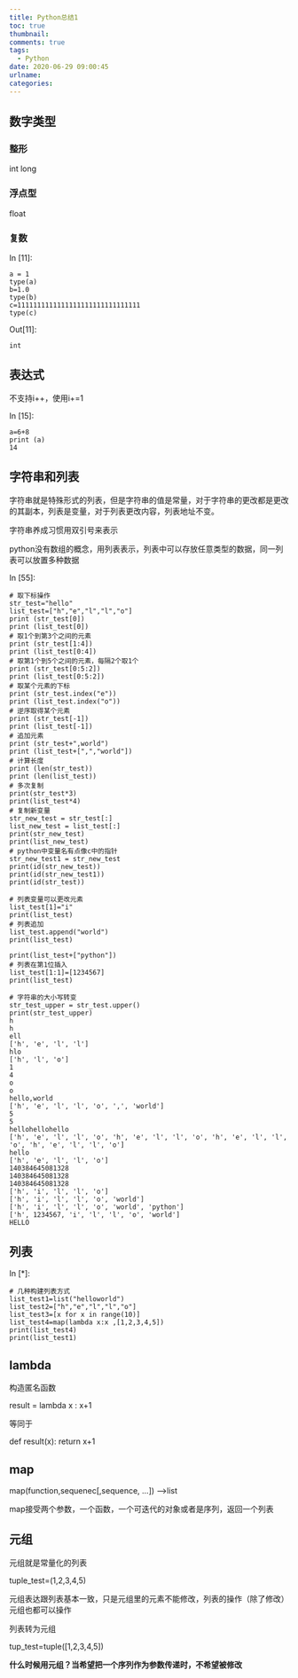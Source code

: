 ```yaml
---
title: Python总结1
toc: true
thumbnail: 
comments: true
tags:
  - Python
date: 2020-06-29 09:00:45
urlname:
categories:
---
```


## 数字类型

### 整形

int long

### 浮点型

float

### 复数

In [11]:

```
a = 1
type(a)
b=1.0
type(b)
c=1111111111111111111111111111111
type(c)
```

Out[11]:

```
int
```

## 表达式

不支持i++，使用i+=1

In [15]:

```
a=6+8
print (a)
14
```

## 字符串和列表

字符串就是特殊形式的列表，但是字符串的值是常量，对于字符串的更改都是更改的其副本，列表是变量，对于列表更改内容，列表地址不变。

字符串养成习惯用双引号来表示

python没有数组的概念，用列表表示，列表中可以存放任意类型的数据，同一列表可以放置多种数据

In [55]:

```
# 取下标操作
str_test="hello"
list_test=["h","e","l","l","o"]
print (str_test[0])
print (list_test[0])
# 取1个到第3个之间的元素
print (str_test[1:4])
print (list_test[0:4])
# 取第1个到5个之间的元素，每隔2个取1个
print (str_test[0:5:2])
print (list_test[0:5:2])
# 取某个元素的下标
print (str_test.index("e"))
print (list_test.index("o"))
# 逆序取得某个元素
print (str_test[-1])
print (list_test[-1])
# 追加元素
print (str_test+",world")
print (list_test+[",","world"])
# 计算长度
print (len(str_test))
print (len(list_test))
# 多次复制
print(str_test*3)
print(list_test*4)
# 复制新变量
str_new_test = str_test[:]
list_new_test = list_test[:]
print(str_new_test)
print(list_new_test)
# python中变量名有点像c中的指针
str_new_test1 = str_new_test
print(id(str_new_test))
print(id(str_new_test1))
print(id(str_test))

# 列表变量可以更改元素
list_test[1]="i"
print(list_test)
# 列表追加
list_test.append("world")
print(list_test)

print(list_test+["python"])
# 列表在第1位插入
list_test[1:1]=[1234567]
print(list_test)

# 字符串的大小写转变
str_test_upper = str_test.upper()
print(str_test_upper)
h
h
ell
['h', 'e', 'l', 'l']
hlo
['h', 'l', 'o']
1
4
o
o
hello,world
['h', 'e', 'l', 'l', 'o', ',', 'world']
5
5
hellohellohello
['h', 'e', 'l', 'l', 'o', 'h', 'e', 'l', 'l', 'o', 'h', 'e', 'l', 'l', 'o', 'h', 'e', 'l', 'l', 'o']
hello
['h', 'e', 'l', 'l', 'o']
140384645081328
140384645081328
140384645081328
['h', 'i', 'l', 'l', 'o']
['h', 'i', 'l', 'l', 'o', 'world']
['h', 'i', 'l', 'l', 'o', 'world', 'python']
['h', 1234567, 'i', 'l', 'l', 'o', 'world']
HELLO
```

## 列表

In [*]:

```
# 几种构建列表方式
list_test1=list("helloworld")
list_test2=["h","e","l","l","o"]
list_test3=[x for x in range(10)]
list_test4=map(lambda x:x ,[1,2,3,4,5])
print(list_test4)
print(list_test1)
```

## **lambda**

构造匿名函数

result = lambda x : x+1

等同于

def result(x): return x+1

## map

map(function,sequenec[,sequence, ...]) -->list

map接受两个参数，一个函数，一个可迭代的对象或者是序列，返回一个列表

## 元组

元组就是常量化的列表

tuple_test=(1,2,3,4,5)

元组表达跟列表基本一致，只是元组里的元素不能修改，列表的操作（除了修改）元组也都可以操作

列表转为元组

tup_test=tuple([1,2,3,4,5])

**什么时候用元组？当希望把一个序列作为参数传递时，不希望被修改**